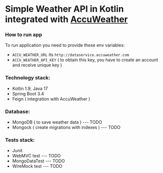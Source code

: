 # Simple Weather API in Kotlin integrated with [AccuWeather](https://developer.accuweather.com/)

### How to run app

To run application you need to provide these env variables:

- `ACCU_WEATHER_URL` its `http://dataservice.accuweather.com`
- `ACCU_WEATHER_API_KEY` ( to obtain this key, you have to create an account and receive unique key )

### Technology stack:

- Kotlin 1.9, Java 17
- Spring Boot 3.4
- Feign ( integration with AccuWeather )

### Database:

- MongoDB ( to save weather data ) --- TODO
- Mongock ( create migrations with indexes ) --- TODO

### Tests stack:

- Junit
- WebMVC test --- TODO
- MongoDataTest --- TODO
- WireMock test --- TODO